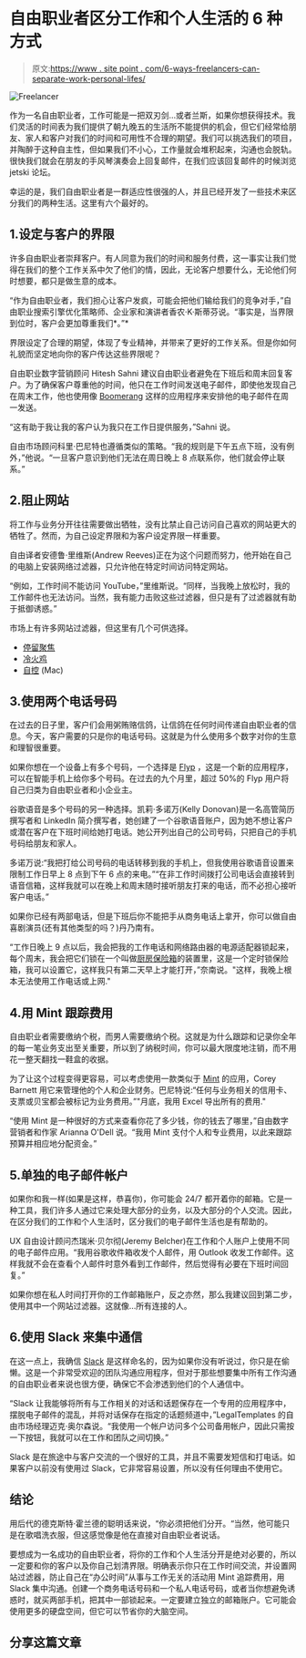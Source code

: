 # 自由职业者区分工作和个人生活的 6 种方式

> 原文:[https://www . site point . com/6-ways-freelancers-can-separate-work-personal-lifes/](https://www.sitepoint.com/6-ways-freelancers-can-separate-work-personal-lives/)

![Freelancer](../Images/72f8d916290b04750efabb6af77a5c82.png)

作为一名自由职业者，工作可能是一把双刃剑…或者兰斯，如果你想获得技术。我们灵活的时间表为我们提供了朝九晚五的生活所不能提供的机会，但它们经常给朋友、家人和客户对我们的时间和可用性不合理的期望。我们可以挑选我们的项目，并陶醉于这种自主性，但如果我们不小心，工作量就会堆积起来，沟通也会脱轨。很快我们就会在朋友的手风琴演奏会上回复邮件，在我们应该回复邮件的时候浏览 jetski 论坛。

幸运的是，我们自由职业者是一群适应性很强的人，并且已经开发了一些技术来区分我们的两种生活。这里有六个最好的。

## 1.设定与客户的界限

许多自由职业者崇拜客户。有人同意为我们的时间和服务付费，这一事实让我们觉得在我们的整个工作关系中欠了他们的情，因此，无论客户想要什么，无论他们何时想要，都只是做生意的成本。

“作为自由职业者，我们担心让客户发疯，可能会把他们输给我们的竞争对手，”自由职业搜索引擎优化策略师、企业家和演讲者香农·K·斯蒂芬说。“事实是，当界限到位时，客户会更加尊重我们*。”*

界限设定了合理的期望，体现了专业精神，并带来了更好的工作关系。但是你如何礼貌而坚定地向你的客户传达这些界限呢？

自由职业数字营销顾问 Hitesh Sahni 建议自由职业者避免在下班后和周末回复客户。为了确保客户尊重他的时间，他只在工作时间发送电子邮件，即使他发现自己在周末工作，他也使用像 [Boomerang](http://www.boomeranggmail.com/hp3/index.html) 这样的应用程序来安排他的电子邮件在周一发送。

“这有助于我让我的客户认为我只在工作日提供服务，”Sahni 说。

自由市场顾问科里·巴尼特也遵循类似的策略。“我的规则是下午五点下班，没有例外，”他说。“一旦客户意识到他们无法在周日晚上 8 点联系你，他们就会停止联系。”

## 2.阻止网站

将工作与业务分开往往需要做出牺牲，没有比禁止自己访问自己喜欢的网站更大的牺牲了。然而，为自己设定界限和为客户设定界限一样重要。

自由译者安德鲁·里维斯(Andrew Reeves)正在为这个问题而努力，他开始在自己的电脑上安装网络过滤器，只允许他在特定时间访问特定网站。

“例如，工作时间不能访问 YouTube，”里维斯说。“同样，当我晚上放松时，我的工作邮件也无法访问。当然，我有能力击败这些过滤器，但只是有了过滤器就有助于抵御诱惑。”

市场上有许多网站过滤器，但这里有几个可供选择。

*   [停留聚焦](https://chrome.google.com/webstore/detail/stayfocusd/laankejkbhbdhmipfmgcngdelahlfoji?hl=en)
*   [冷火鸡](https://getcoldturkey.com/)
*   [自控](http://selfcontrolapp.com/) (Mac)

## 3.使用两个电话号码

在过去的日子里，客户们会用粥贿赂信鸽，让信鸽在任何时间传递自由职业者的信息。今天，客户需要的只是你的电话号码。这就是为什么使用多个数字对你的生意和理智很重要。

如果你想在一个设备上有多个号码，一个选择是 [Flyp](http://cp.mcafee.com/d/2DRPoO738s76Qm7T4T7ArFCXCTbFTpd7dQjrBQXICzBZcSVteX9EVKCrhKUy-qenT6rCZfYf1jKGWJ7BPrKGWJ7BPrX3fSIU_R-p79LK8FZuVtd5-_e6zAQsFTvhWyaqRQRrFFYG7DR8OJMddECQjt-jhphho7fI8CXCM0h7VKDBBKnMTmxcySHaxcI2y8DOVJ5wsUqejobZ8Qg2YvY_om-e30ScCy2tqDQbCy1lI-sBz_d446Ri7NEq8aMd45ouq85ytourvvdPWjh) ，这是一个新的应用程序，可以在智能手机上给你多个号码。在过去的九个月里，超过 50%的 Flyp 用户将自己归类为自由职业者和小企业主。

谷歌语音是多个号码的另一种选择。凯莉·多诺万(Kelly Donovan)是一名高管简历撰写者和 LinkedIn 简介撰写者，她创建了一个谷歌语音账户，因为她不想让客户或潜在客户在下班时间给她打电话。她公开列出自己的公司号码，只把自己的手机号码给朋友和家人。

多诺万说:“我把打给公司号码的电话转移到我的手机上，但我使用谷歌语音设置来限制工作日早上 8 点到下午 6 点的来电。”“在非工作时间拨打公司电话会直接转到语音信箱，这样我就可以在晚上和周末随时接听朋友打来的电话，而不必担心接听客户电话。”

如果你已经有两部电话，但是下班后你不能把手从商务电话上拿开，你可以做自由喜剧演员(还有其他类型的吗？)丹乃南有。

“工作日晚上 9 点以后，我会把我的工作电话和网络路由器的电源适配器锁起来，每个周末，我会把它们锁在一个叫做[厨房保险箱](http://www.thekitchensafe.com/)的装置里，这是一个定时锁保险箱，我可以设置它，这样我只有第二天早上才能打开，”奈南说。"这样，我晚上根本无法使用工作电话或上网."

## 4.用 Mint 跟踪费用

自由职业者需要缴纳个税，而男人需要缴纳个税。这就是为什么跟踪和记录你全年的每一笔业务支出至关重要，所以到了纳税时间，你可以最大限度地注销，而不用花一整天翻找一鞋盒的收据。

为了让这个过程变得更容易，可以考虑使用一款类似于 [Mint](https://www.mint.com/) 的应用，Corey Barnett 用它来管理他的个人和企业财务。巴尼特说:“任何与业务相关的信用卡、支票或贝宝都会被标记为业务费用。”"月底，我用 Excel 导出所有的费用."

“使用 Mint 是一种很好的方式来查看你花了多少钱，你的钱去了哪里，”自由数字营销者和作家 Arianna O'Dell 说。“我用 Mint 支付个人和专业费用，以此来跟踪预算并相应地分配资金。”

## 5.单独的电子邮件帐户

如果你和我一样(如果是这样，恭喜你)，你可能会 24/7 都开着你的邮箱。它是一种工具，我们许多人通过它来处理大部分的业务，以及大部分的个人交流。因此，在区分我们的工作和个人生活时，区分我们的电子邮件生活也是有帮助的。

UX 自由设计顾问杰瑞米·贝尔彻(Jeremy Belcher)在工作和个人账户上使用不同的电子邮件应用。“我用谷歌收件箱收发个人邮件，用 Outlook 收发工作邮件。这样我就不会在查看个人邮件时意外看到工作邮件，然后觉得有必要在下班时间回复。”

如果你想在私人时间打开你的工作邮箱账户，反之亦然，那么我建议回到第二步，使用其中一个网站过滤器。这就像…所有连接的人。

## 6.使用 Slack 来集中通信

在这一点上，我确信 [Slack](https://slack.com/) 是这样命名的，因为如果你没有听说过，你只是在偷懒。这是一个非常受欢迎的团队沟通应用程序，但对于那些想要集中所有工作沟通的自由职业者来说也很方便，确保它不会渗透到他们的个人通信中。

“Slack 让我能够将所有与工作相关的对话和话题保存在一个专用的应用程序中，摆脱电子邮件的混乱，并将对话保存在指定的话题频道中，”LegalTemplates 的自由市场经理迈克·奥尔森说。“我使用一个帐户访问多个公司备用帐户，因此只需按一下按钮，我就可以在工作和团队之间切换。”

Slack 是在旅途中与客户交流的一个很好的工具，并且不需要发短信和打电话。如果客户以前没有使用过 Slack，它非常容易设置，所以没有任何理由不使用它。

## 结论

用后代的德克斯特·霍兰德的聪明话来说，“你必须把他们分开。“当然，他可能只是在歌唱洗衣服，但这感觉像是他在直接对自由职业者说话。

要想成为一名成功的自由职业者，将你的工作和个人生活分开是绝对必要的，所以一定要和你的客户以及你自己划清界限。明确表示你只在工作时间交流，并设置网站过滤器，防止自己在“办公时间”从事与工作无关的活动用 Mint 追踪费用，用 Slack 集中沟通。创建一个商务电话号码和一个私人电话号码，或者当你想避免诱惑时，就买两部手机，把其中一部锁起来。一定要建立独立的邮箱账户。它可能会使用更多的硬盘空间，但它可以节省你的大脑空间。

## 分享这篇文章